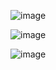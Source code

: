 ![image](https://github.com/winofsql/subject-windows11/assets/1501327/d1b830c6-7737-43ca-9689-b147e240493e)

![image](https://github.com/winofsql/subject-windows11/assets/1501327/6002978d-7c30-4019-86d8-9084ef12d03b)

![image](https://github.com/winofsql/subject-windows11/assets/1501327/8bb8e170-46e7-43af-8619-9e6630f86683)
